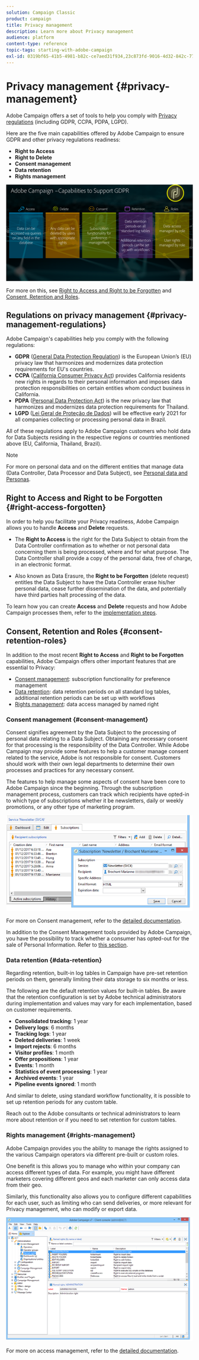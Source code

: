 ```yaml
---
solution: Campaign Classic
product: campaign
title: Privacy management
description: Learn more about Privacy management
audience: platform
content-type: reference
topic-tags: starting-with-adobe-campaign
exl-id: 0319bf65-41b5-4981-b82c-ce7aed31f934,23c873fd-9016-4d32-842c-772cfff0e23e
---
```

# Privacy management {#privacy-management}

Adobe Campaign offers a set of tools to help you comply with [Privacy regulations](#privacy-management-regulations) (including GDPR, CCPA, PDPA, LGPD).

Here are the five main capabilities offered by Adobe Campaign to ensure GDPR and other privacy regulations readiness:
* **Right to Access**
* **Right to Delete**
* **Consent management**
* **Data retention**
* **Rights management**

![](assets/privacy-gdpr-use-cases.png)

For more on this, see [Right to Access and Right to be Forgotten](#right-access-forgotten) and [Consent, Retention and Roles](#consent-retention-roles).

<!--This section presents general information on what Privacy management is and the features provided by Adobe Campaign to manage the [Right to Access and Right to be Forgotten](#right-access-forgotten).

It also contains information on important features to manage Privacy ([Consent, Retention and Roles](#consent-retention-roles)), as well as best practices to help you with your Privacy compliance when using Adobe Campaign.-->

## Regulations on privacy management {#privacy-management-regulations}

Adobe Campaign's capabilities help you comply with the following regulations:

* **GDPR** ([General Data Protection Regulation](https://ec.europa.eu/info/law/law-topic/data-protection/reform/what-does-general-data-protection-regulation-gdpr-govern_en)) is the European Union’s (EU) privacy law that harmonizes and modernizes data protection requirements for EU's countries.
* **CCPA** ([California Consumer Privacy Act](https://leginfo.legislature.ca.gov/faces/codes_displayText.xhtml?lawCode=CIV&division=3.&title=1.81.5.&part=4.&chapter=&article=)) provides California residents new rights in regards to their personal information and imposes data protection responsibilities on certain entities whom conduct business in California.
* **PDPA** ([Personal Data Protection Act](https://secureprivacy.ai/thailand-pdpa-summary-what-businesses-need-to-know/)) is the new privacy law that harmonizes and modernizes data protection requirements for Thailand. 
* **LGPD** ([Lei Geral de Proteção de Dados](https://iapp.org/media/pdf/resource_center/Brazilian_General_Data_Protection_Law.pdf)) will be effective early 2021 for all companies collecting or processing personal data in Brazil.

All of these regulations apply to Adobe Campaign customers who hold data for Data Subjects residing in the respective regions or countries mentioned above (EU, California, Thailand, Brazil).

<!--Several Privacy capabilities are available in Adobe Campaign, including consent management, data retention settings, and rights management. See [Consent, Retention and Roles](#consent-retention-roles). In addition to this, Adobe Campaign helps facilitate your readiness as Data Controller for certain Privacy requests. See [Right to Access and Right to be Forgotten](#right-access-forgotten).-->

>[!NOTE]
>
>For more on personal data and on the different entities that manage data (Data Controller, Data Processor and Data Subject), see [Personal data and Personas](../../platform/using/privacy-and-recommendations.md#personal-data).

## Right to Access and Right to be Forgotten {#right-access-forgotten}

In order to help you facilitate your Privacy readiness, Adobe Campaign allows you to handle **Access** and **Delete** requests.

* The **Right to Access** is the right for the Data Subject to obtain from the Data Controller confirmation as to whether or not personal data concerning them is being processed, where and for what purpose. The Data Controller shall provide a copy of the personal data, free of charge, in an electronic format.

* Also known as Data Erasure, the **Right to be Forgotten** (delete request) entitles the Data Subject to have the Data Controller erase his/her personal data, cease further dissemination of the data, and potentially have third parties halt processing of the data.

To learn how you can create **Access** and **Delete** requests and how Adobe Campaign processes them, refer to the [implementation steps](../../platform/using/privacy-requests.md).

<!--Tutorials on Privacy management in Campaign Standard are also available [here](https://docs.adobe.com/content/help/en/campaign-standard-learn/tutorials/privacy/privacy-overview.html).
https://experienceleague.corp.adobe.com/docs/campaign-standard-learn/tutorials/privacy/privacy-overview.html?lang=en-->

## Consent, Retention and Roles {#consent-retention-roles}

In addition to the most recent **Right to Access** and **Right to be Forgotten** capabilities, Adobe Campaign offers other important features that are essential to Privacy:

* [Consent management](#consent-management): subscription functionality for preference management
* [Data retention](#data-retention): data retention periods on all standard log tables, additional retention periods can be set up with workflows
* [Rights management](#rights-management): data access managed by named right

### Consent management {#consent-management}

Consent signifies agreement by the Data Subject to the processing of personal data relating to a Data Subject. Obtaining any necessary consent for that processing is the responsibility of the Data Controller. While Adobe Campaign may provide some features to help a customer manage consent related to the service, Adobe is not responsible for consent. Customers should work with their own legal departments to determine their own processes and practices for any necessary consent.

The features to help manage some aspects of consent have been core to Adobe Campaign since the beginning. Through the subscription management process, customers can track which recipients have opted-in to which type of subscriptions whether it be newsletters, daily or weekly promotions, or any other type of marketing program.

![](assets/privacy-consent-management.png)

For more on Consent management, refer to the [detailed documentation](../../delivery/using/managing-subscriptions.md).

In addition to the Consent Management tools provided by Adobe Campaign, you have the possibility to track whether a consumer has opted-out for the sale of Personal Information. Refer to [this section](../../platform/using/privacy-requests.md#sale-of-personal-information-ccpa).

### Data retention {#data-retention}

Regarding retention, built-in log tables in Campaign have pre-set retention periods on them, generally limiting their data storage to six months or less.

The following are the default retention values for built-in tables. Be aware that the retention configuration is set by Adobe technical administrators during implementation and values may vary for each implementation, based on customer requirements.

* **Consolidated tracking**: 1 year
* **Delivery logs**: 6 months
* **Tracking logs**: 1 year
* **Deleted deliveries**: 1 week
* **Import rejects**: 6 months
* **Visitor profiles**: 1 month
* **Offer propositions**: 1 year
* **Events**: 1 month
* **Statistics of event processing**: 1 year
* **Archived events**: 1 year
* **Pipeline events ignored**: 1 month

And similar to delete, using standard workflow functionality, it is possible to set up retention periods for any custom table.

Reach out to the Adobe consultants or technical administrators to learn more about retention or if you need to set retention for custom tables.

### Rights management {#rights-management}

Adobe Campaign provides you the ability to manage the rights assigned to the various Campaign operators via different pre-built or custom roles.

One benefit is this allows you to manage who within your company can access different types of data. For example, you might have different marketers covering different geos and each marketer can only access data from their geo.

Similarly, this functionality also allows you to configure different capabilities for each user, such as limiting who can send deliveries, or more relevant for Privacy management, who can modify or export data.

![](assets/privacy-user-management.png)

For more on access management, refer to the [detailed documentation](../../platform/using/access-management.md).
